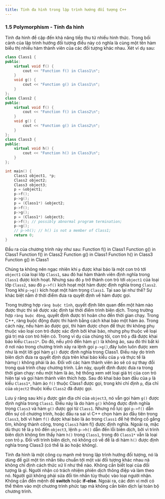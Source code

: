 ```yaml
---
title: Tính đa hình trong lập trình hướng đối tượng C++
---
```


### 1.5 Polymorphism - Tính đa hình

Tính đa hình đề cập đến khả năng tiếp thu từ nhiều hình thức. Trong bối cảnh của lập trình hướng đối tượng điều này có nghĩa là cùng một tên hàm biểu thị nhiều hàm thành viên của các đối tượng khác nhau. Xét ví dụ sau:

```cpp
class Class1 {
public:
    virtual void f() {
        cout << "Function f() in Class1\n";
    }
    void g() {
        cout << "Function g() in Class1\n";
    }
};
class Class2 {
public:
    virtual void f() {
        cout << "Function f() in Class2\n";
    }
    void g() {
        cout << "Function g() in Class2\n";
    }
};
class Class3 {
public:
    virtual void h() {
        cout << "Function h() in Class3\n";
    }
};

int main() {
    Class1 object1, *p;
    Class2 object2;
    Class3 object3;
    p = &object1;
    p->f();
    p->g();
    p = (Class1*) &object2;
    p->f();
    p->g();
    p = (Class1*) &object3;
    p->f(); // possibly abnormal program termination;
    p->g();
    // p->h(); // h() is not a member of Class1;
    return 0;
}
```

Đầu ra của chương trình này như sau: 
    Function f() in Class1
	Function g() in Class1
	Function f() in Class2
	Function g() in Class1
	Function h() in Class3
	Function g() in Class1

Chúng ta không nên ngạc nhiên khi `p` được khai báo là một con trỏ tới `object1` của loại lớp `Class1`, sau đó hai hàm thành viên định nghĩa trong `Class1` được kích hoạt. Nhưng sau đó `p` trở thành con trỏ tới `object1` của loại lớp `Class2`, sau đó `p->f()` kích hoạt một hàm được định nghĩa trong `Class2`. Trong khi `p->g()` kích hoạt một hàm trong `Class1`. Tại sao lại như thế? Sự khác biệt nằm ở thời điểm đưa ra quyết định về hàm được gọi.

Trong trường hợp `ràng buộc tĩnh`, quyết định liên quan đến một hàm nào được thực thi sẽ được xác định tại thời điểm trình biên dịch. Trong trường hợp `ràng buộc động`, quyết định được trì hoãn cho đến thời gian chạy. Trong C++, ràng buộc động được thi hành bằng cách khai báo một hàm ảo. Trong cách này, nếu hàm ảo được gọi, thì hàm được chọn để thực thi không phụ thuộc vào loại con trỏ được xác định bởi khai báo, nhưng phụ thuộc về loại giá trị mà con trỏ hiện có. Trong ví dụ của chúng tôi, con trỏ `p` đã được khai báo kiểu `Class1*`. Do đó, nếu `p`trỏ đến hàm `g()` là không ảo, sau đó thì bất kì ở nơi nào trong chương trình xảy ra lệnh gọi `p->g()`,đây luôn luôn được xem như là một lời gọi hàm `g()` được định nghĩa trong Class1. Điều này do trình biên dịch đưa ra quyết định dựa trên khai báo kiểu của `p` và thực tế là hàm`g()` không phải là ảo. Đối với các hàm thành viên ảo sẽ có sự thay đổi trong quá trình chạy chương trình. Lần này, quyết định được đưa ra trong thời gian chạy: nếu một hàm là ảo, hệ thống xem xét loại giá trị của con trỏ hiện tại và gọi hàm thành viên thích hợp. Sau đó khai báo ban đầu của `p` là kiểu `Class1*`, hàm ảo `f()` thuộc Class1 được gọi, trong khi chỉ định `p`, địa chỉ của `object2` thuộc kiểu `Class2` đã được gọi.

Lưu ý răng sau khi `p` được gán địa chỉ của `object3`, nó vẫn gọi hàm `g()` được định nghĩa trong `Class1`. Điều này là do hàm `g()` không được định nghĩa trong `Class3` và hàm `g()` được gọi từ `Class1`. Nhưng nổ lực gọi `p->f()` dẫn đến sự cố chương trình, hoặc đầu ra sai vì C++ chọn hàm ảo đầu tiên trong `Class3`, bởi vì hàm `f()` được khai báo là ảo trong `Class1` để hệ thống cố gắng tìm, không thành công, trong `Class3` hàm f() được định nghĩa. Ngoài ra, mặc dù thực tế là `p` trỏ đến `object3`, lệnh `p->h()` dẫn đến lỗi biên dịch, bởi vì trình biên dịch không tìm thấy  hàm `h()` trong `Class1`, trong đó `Class1*` vẫn là loại con trỏ `p`. Đối với trình biên dịch, nó không có về đề là di hàm `h()` được định nghĩa trong Class3 (có thể là ảo hoặc không).

Tính đa hình là một công cụ mạnh mẽ trong lập trình hướng đối tượng, nó là dùng để gửi một tin nhắn tiêu chuẩn tới một vài đối tượng khác nhau nà không chỉ định cách thức xử lí như thế nào. Không cần biết loại của đối tượng là gì. Người nhận có trách nhiệm phiên dịch thông điệp và làm theo nó. Người gửi không phải sửa đổi tin nhắn tùy thuộc vào loại người nhận. Không cần đến mệnh đề **switch** hoặc **if-else**. Ngoài ra, các đơn vị mới có thể thêm vào một chương trình phức tạp mà không cần biên dịch lại toàn bộ chương trình.

